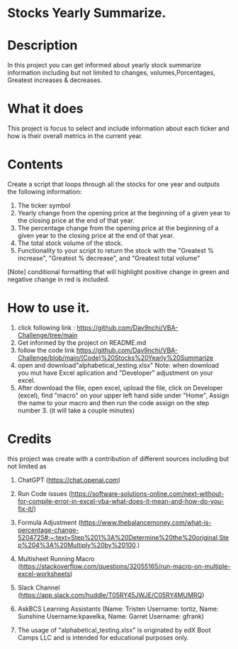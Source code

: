# Stocks Yearly Summarize.

# Description 
In this project you can get informed about yearly stock summarize information including but not limited to changes, volumes,Porcentages, Greatest increases & decreases.

# What it does
This project is focus to select and include information about each ticker and how is their overall metrics in the current year.

# Contents
Create a script that loops through all the stocks for one year and outputs the following information:
1. The ticker symbol
2. Yearly change from the opening price at the beginning of a given year to the closing price at the end of that year.
3. The percentage change from the opening price at the beginning of a given year to the closing price at the end of that year.
4. The total stock volume of the stock.
5. Functionality to your script to return the stock with the "Greatest % increase", "Greatest % decrease", and "Greatest total volume"

[Note]
conditional formatting that will highlight positive change in green and negative change in red is included.

# How to use it.
1. click following link : https://github.com/Dav9nchi/VBA-Challenge/tree/main
2. Get informed by the project on README.md
3. follow the code link https://github.com/Dav9nchi/VBA-Challenge/blob/main/(Code)%20Stocks%20Yearly%20Summarize
4. open and download"alphabetical_testing.xlsx"
     Note: when download you mut have Excel aplication and "Developer" adjustment on your excel.
5. After download the file, open excel, upload the file, click on Developer (excel), find "macro" on your upper left hand side under "Home", Assign the name to your macro and then run the code assign on the step number 3. (it will take a couple minutes)

# Credits
this project was create with a contribution of different sources including but not limited as 
1. ChatGPT (https://chat.openai.com)
   
2. Run Code issues (https://software-solutions-online.com/next-without-for-compile-error-in-excel-vba-what-does-it-mean-and-how-do-you-fix-it/)
   
3. Formula Adjustment (https://www.thebalancemoney.com/what-is-percentage-change-5204725#:~:text=Step%201%3A%20Determine%20the%20original,Step%204%3A%20Multiply%20by%20100.)

4. Multisheet Running Macro (https://stackoverflow.com/questions/32055165/run-macro-on-multiple-excel-worksheets)

5. Slack Channel (https://app.slack.com/huddle/T05RY45JWJE/C05RY4MUMRQ)

6. AskBCS Learning Assistants (Name: Tristen Username: tortiz, Name: Sunshine Username:kpavelka, Name: Garret Username: gfrank)

7. The usage of "alphabetical_testing.xlsx" is originated by edX Boot Camps LLC and is intended for educational purposes only.


